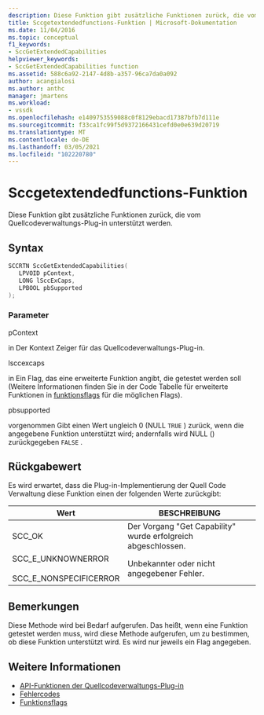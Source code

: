```yaml
---
description: Diese Funktion gibt zusätzliche Funktionen zurück, die vom Quellcodeverwaltungs-Plug-in unterstützt werden.
title: Sccgetextendedfunctions-Funktion | Microsoft-Dokumentation
ms.date: 11/04/2016
ms.topic: conceptual
f1_keywords:
- SccGetExtendedCapabilities
helpviewer_keywords:
- SccGetExtendedCapabilities function
ms.assetid: 588c6a92-2147-4d8b-a357-96ca7da0a092
author: acangialosi
ms.author: anthc
manager: jmartens
ms.workload:
- vssdk
ms.openlocfilehash: e1409753559088c0f8129ebacd17387bfb7d111e
ms.sourcegitcommit: f33ca1fc99f5d9372166431cefd0e0e639d20719
ms.translationtype: MT
ms.contentlocale: de-DE
ms.lasthandoff: 03/05/2021
ms.locfileid: "102220780"
---
```

# <a name="sccgetextendedcapabilities-function"></a>Sccgetextendedfunctions-Funktion
Diese Funktion gibt zusätzliche Funktionen zurück, die vom Quellcodeverwaltungs-Plug-in unterstützt werden.

## <a name="syntax"></a>Syntax

```cpp
SCCRTN SccGetExtendedCapabilities(
   LPVOID pContext,
   LONG lSccExCaps,
   LPBOOL pbSupported
);
```

### <a name="parameters"></a>Parameter
 pContext

in Der Kontext Zeiger für das Quellcodeverwaltungs-Plug-in.

 lsccexcaps

in Ein Flag, das eine erweiterte Funktion angibt, die getestet werden soll (Weitere Informationen finden Sie in der Code Tabelle für erweiterte Funktionen in [funktionsflags](../extensibility/capability-flags.md) für die möglichen Flags).

 pbsupported

vorgenommen Gibt einen Wert ungleich 0 (NULL `TRUE` ) zurück, wenn die angegebene Funktion unterstützt wird; andernfalls wird NULL () zurückgegeben `FALSE` .

## <a name="return-value"></a>Rückgabewert
 Es wird erwartet, dass die Plug-in-Implementierung der Quell Code Verwaltung diese Funktion einen der folgenden Werte zurückgibt:

|Wert|BESCHREIBUNG|
|-----------|-----------------|
|SCC_OK|Der Vorgang "Get Capability" wurde erfolgreich abgeschlossen.|
|SCC_E_UNKNOWNERROR<br /><br /> SCC_E_NONSPECIFICERROR|Unbekannter oder nicht angegebener Fehler.|

## <a name="remarks"></a>Bemerkungen
 Diese Methode wird bei Bedarf aufgerufen. Das heißt, wenn eine Funktion getestet werden muss, wird diese Methode aufgerufen, um zu bestimmen, ob diese Funktion unterstützt wird. Es wird nur jeweils ein Flag angegeben.

## <a name="see-also"></a>Weitere Informationen
- [API-Funktionen der Quellcodeverwaltungs-Plug-in](../extensibility/source-control-plug-in-api-functions.md)
- [Fehlercodes](../extensibility/error-codes.md)
- [Funktionsflags](../extensibility/capability-flags.md)
